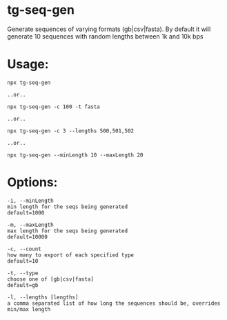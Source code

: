 # tg-seq-gen
Generate sequences of varying formats (gb|csv|fasta). By default it will generate 10 sequences with random lengths between 1k and 10k bps

# Usage:
```
npx tg-seq-gen 

..or..

npx tg-seq-gen -c 100 -t fasta

..or..

npx tg-seq-gen -c 3 --lengths 500,501,502

..or.. 

npx tg-seq-gen --minLength 10 --maxLength 20
```


# Options: 
```
-i, --minLength
min length for the seqs being generated
default=1000

-m, --maxLength
max length for the seqs being generated
default=10000

-c, --count
how many to export of each specified type
default=10
  
-t, --type
choose one of [gb|csv|fasta]
default=gb

-l, --lengths [lengths]
a comma separated list of how long the sequences should be, overrides min/max length
```